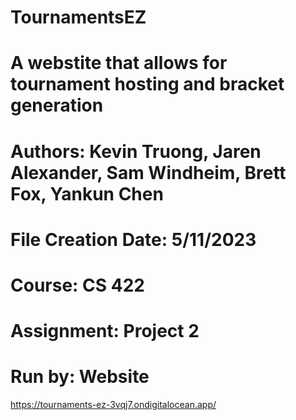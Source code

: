 # TournamentsEZ

# A webstite that allows for tournament hosting and bracket generation
# Authors: Kevin Truong, Jaren Alexander, Sam Windheim, Brett Fox, Yankun Chen

# File Creation Date: 5/11/2023

# Course: CS 422
# Assignment: Project 2

# Run by: Website

https://tournaments-ez-3vqj7.ondigitalocean.app/


